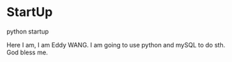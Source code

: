 # StartUp
python startup

Here I am, I am Eddy WANG. 
I am going to use python and mySQL to do sth. God bless me.
